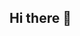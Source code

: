 ## Hi there 👋

<!--
**Ginny980/Ginny980** is a ✨ _special_ ✨ repository because its `README.md` (this file) appears on your GitHub profile.

Here are some ideas to get you started:
I teach at Simpson Academy for Young Women
Gameboy
I hail from a little Portuguese colony on the southern border of India
I have my der]grees in Business and Finance and I teach Business, Math, Personal Finance and CS
eugeniealvares@gmail.com
I have sailed through several carrers in this short life of mine - From Banking to Fashion Designer to Flight Attendant to Interline Manager and now a TEACHER, never thought I would end up as a teacher, but the twists and turmns in life got me here and I love it!!
she/her/hers
I love IceCream!!!
